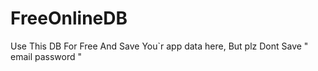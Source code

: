 # FreeOnlineDB
Use This DB For Free And Save You`r app data here, But plz Dont Save " email password "
